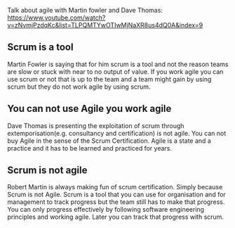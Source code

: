 Talk about agile with Martin fowler and Dave Thomas: https://www.youtube.com/watch?v=zNvmjPzdqKc&list=TLPQMTYwOTIwMjNaXR8us4dQ0A&index=9

## Scrum is a tool
Martin Fowler is saying that for him scrum is a tool and not the reason teams are slow or stuck with near to no output of value.
If you work agile you can use scrum or not that is up to the team and a team might gain by using scrum but they do not work agile by using scrum.

## You can not use Agile you work agile
Dave Thomas is presenting the exploitation of scrum through extemporisation(e.g. consultancy and certification) is not agile.
You can not buy Agile in the sense of the Scrum Certification. Agile is a state and a practice and it has to be learned and practiced for years.

## Scrum is not agile
Robert Martin is always making fun of scrum certification. Simply because Scrum is not Agile. Scrum is a tool that you can use for organisation and for management to track progress but the team still has to make that progress.
You can only progress effectively by following software engineering principles and working agile. Later you can track that progress with scrum.
